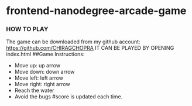 frontend-nanodegree-arcade-game
===============================


### HOW TO PLAY
The game can be downloaded from my github account:
https://github.com/CHIRAGCHOPRA
IT CAN BE PLAYED BY OPENING index.html
##Game Instructions:
* Move up: up arrow
* Move down: down arrow
* Move left: left arrow
* Move right: right arrow
* Reach the water
* Avoid the bugs
#score is updated each time.